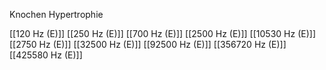 Knochen Hypertrophie

[[120 Hz (E)]]
[[250 Hz (E)]]
[[700 Hz (E)]]
[[2500 Hz (E)]]
[[10530 Hz (E)]]
[[2750 Hz (E)]]
[[32500 Hz (E)]]
[[92500 Hz (E)]]
[[356720 Hz (E)]]
[[425580 Hz (E)]]